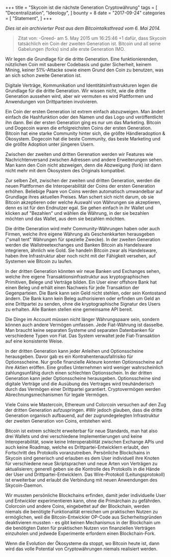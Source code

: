 +++
title = "Skycoin ist die nächste Generation Cryptowährung"
tags = [
    "Decentralization",
    "Ideology",
]
bounty = 8
date = "2017-09-24"
categories = [
    "Statement",
]
+++

*Dies ist ein archivierter Post aus dem Bitcointalksthread vom 6. Mai 2014.*

> Zitat von: -Greed- am 5. May 2015 um 16:25:46
+1 dafür, dass Skycoin tatsächlich ein Coin der zweiten Generation ist. 
Bitcoin und all seine Gabelungen (forks) sind alle erste Generation IMO.

Wir legen die Grundlage für die dritte Generation. Eine funktionierenden, nützlichen Coin mit sauberer Codebasis und guter Sicherheit, keinem Mining, keiner 51%-Attacke sowie einem Grund den Coin zu benutzen, was an sich schon zweite Generation ist.

Digitale Verträge, Kommunikation und Identitätsinfrastrukturen legen die Grundlage für die dritte Generation. Wir wissen nicht, wie die dritte Generation aussehen wird, aber wir vermuten es wird Plattformen und Anwendungen von Drittparteien involvieren.

Ein Coin der ersten Generation ist extrem einfach abzuzweigen. Man ändert einfach die Hashfunktion oder den Namen und das Logo und veröffentlicht ihn dann. Bei der ersten Generation ging es nur um das Marketing. Bitcoin und Dogecoin waren die erfolgreichsten Coins der ersten Generation. Bitcoin hat eine starke Community hinter sich, die größte Händleradoption & Ökosystem. Dogecoin hat die beste Community, das beste Marketing und die größte Adoption unter jüngeren Usern.

Zwischen der zweiten und dritten Gerenation werden wir Features wie Nachrichtenversand zwischen Adressen und andere Erweiterungen sehen. Man kann den Coin nicht abzweigen, denn die Abzweigung (fork) ist dann nicht mehr mit dem Ökosystem des Originals kompatibel.

Zur selben Zeit, zwischen der zweiten und dritten Generation, werden die neuen Plattformen die Interoperabilität der Coins der ersten Generation erhöhen. Beliebige Paare von Coins werden automatisch umwandelbar auf Grundlage ihres aktuellen Preises. Man schert sich nicht darum, ob sie Bitcoin akzeptieren oder welche Auswahl von Währungen sie akzeptieren, denn es ist für den Endnutzer egal. Sie gehen einfach in ihr Wallet und klicken auf "Bezahlen" und wählen die Währung, in der sie bezahlen möchten und das Wallet, aus dem sie bezahlen möchten.

Die dritte Generation wird mehr Community-Währungen haben oder auch Firmen, welche ihre eigene Währung als Geschenkkarten herausgeben ("small tent" Währungen für spezielle Zwecke). In der zweiten Generation werden die Wallstreetexchanges und Banken Bitcoin als Handelsware integrieren, ähnlich wie Gold. Sie handeln Bitcoin zwar als Handelsware, haben ihre Infrastruktur aber noch nicht mit der Fähigkeit versehen, auf Systemen wie Bitcoin zu laufen. 

In der dritten Generation könnten wir neue Banken und Exchanges sehen, welche ihre eigene Transaktionsinfrastruktur aus kryptographischen Primitiven, Belege und Verträge bilden. Ein User einer offshore Bank hat einen Beleg und erhält einen Nachweis für jede Transaktion der Gegenparteien. Die Bank kann sein Geld nicht stehlen, oder sein Kontostand ändern. Die Bank kann kein Beleg authorisieren oder erfinden um Geld an eine Drittpartei zu senden, ohne die kryptographische Signatur des Users zu erhalten. Alle Banken stellen eine gemeinsame API bereit.

Die Dinge im Account müssen nicht länger Währungspaare sein, sondern können auch andere Vermögen umfassen. Jede Fiat-Währung ist dasselbe. Man braucht keine separaten Systeme und separaten Datenbanken für verschiedene Typen von Fiat. Das System verwaltet jede Fiat-Transaktion auf eine konsistente Weise.

In der dritten Generation kann jeder Anleihen und Optionsscheine herausgeben. Davor gab es ein Kontrahentenausfallrisiko für Optionsscheine. Nur große finanzielle Akteure konnten Optionsscheine auf ihre Aktien eröffen. Eine großes Unternehmen wird weniger wahrscheinlich zahlungsunfähig durch einen schlechten Optionsschein. In der dritten Generation kann jeder Optionsscheine herausgeben. Optionsscheine sind digitale Verträge und die Ausübung des Vertrages wird treuhänderisch durch das Vermögen einer Drittpartei garantiert. Cryptovermögen werden Abrechnungsmechanismen für legale Vermögen.

Viele Coins wie Mastercoin, Ethereum und Colorcoin versuchen auf den Zug der dritten Generation aufzuspringen. 
#Wir jedoch glauben, dass die dritte Generation organisch aufbauend, auf der zugrundegelegten Infrastruktur der zweiten Generation von Coins, entstehen wird.

Bitcoin ist extrem schlecht erweiterbar für neue Standards, man hat also drei Wallets und drei verschiedene Implementierungen und keine Interoperabilität, sowie keine Interoperabilität zwischen Exchange APIs und auch keine Roadmap, welche es Drittpartei-Entwicklern erlaubt, den Fortschritt des Protokolls voranzutreiben. Persönliche Blockchains in Skycoin sind generisch und erlauben es dem User individuell ihre Knoten für verschiedene neue Skriptsprachen und neue Arten von Verträgen zu aktualisieren; generell geben sie die Kontrolle des Protokolls in die Hände der User und Drittpartei-Entwicklern. Das Wire-Protokoll (Leitungsprotokoll) ist erweiterbar und erlaubt die Verbindung mit neuen Anwendungen des Skycoin-Daemon.

Wir mussten persönliche Blockchains erfinden, damit jeder individuelle User und Entwickler experimentieren kann, ohne die Primärchain zu gefährden. Colorcoin und andere Coins, eingebettet auf der Blockchain, werden niemals die benötigte Funktionalität erreichen um praktischen Nutzen zu ermöglichen, weil die Bitcoin-Entwickler OP-Code aus Sicherheitsgründen deaktivieren mussten - es gibt keinen Mechanismus in der Blockchain um die benötigten Daten für praktischen Nutzen von finanziellen Verträgen einzuholen und jedwede Experimente erfordern einen Blockchain-Fork.

Wenn die Evolution der Ökosysteme da stoppt, wo Bitcoin heute ist, dann wird das volle Potential von Cryptowährungen niemals realisiert werden.
